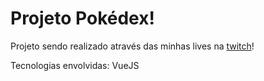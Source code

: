 # Projeto Pokédex!

Projeto sendo realizado através das minhas lives na [twitch](https://twitch.com/BsantanaScalper)!

Tecnologias envolvidas:
VueJS

